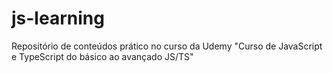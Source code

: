 # js-learning
Repositório de conteúdos prático no curso da Udemy "Curso de JavaScript e TypeScript do básico ao avançado JS/TS"
